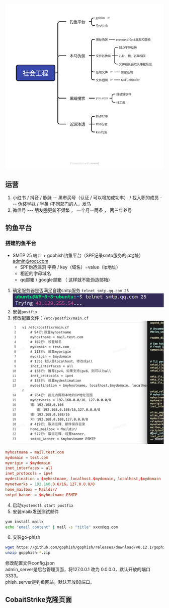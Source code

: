 ![](media/2023-07-05_225253_302536.png)  
## 运营
1. 小红书 / 抖音 / 脉脉  -- 黑市买号（认证 / 可以增加成功率） / 找入职的成员 --- 伪装学妹 / 学弟 /不同部门的人，发马
2. 微信号 --- 朋友圈更新不频繁 ， 一个月一两条 ， 两三年养号


## 钓鱼平台


### 搭建钓鱼平台
- SMTP 25 端口 + gophish钓鱼平台（SPF记录smtp服务的ip地址） admin@root.com
	- SPF伪造漏洞  字典  /   key（域名）=value（ip地址）
	- 相近的字母域名   
	- qq邮箱 / google邮箱 （ 这样就不能伪造邮箱）

1. 确定服务器是否满足自建smtp服务 `telnet smtp.qq.com 25` ![](media/Pasted%20image%2020250818024745.png)  
2. 安装`postfix`
3. 修改配置文件：`/etc/postfix/main.cf`  ![](media/Pasted%20image%2020250818025627.png)
```main.cf
myhostname = mail.test.com
mydomain = test.com
myorigin = $mydomain
inet_interfaces = all
inet_protocols = ipv4
mydestination = $myhostname, localhost.$mydomain, localhost,$mydomain
mynetworks = 192.168.0.0/16，127.0.0.0/8
home_mailbox = Maildir/
smtpd_banner = $myhostname ESMTP
```
4. 启动`systemctl start postfix`
5. 安装mailx发送测试邮件
```bash
yum install mailx
echo "email content" | mail -s "title" xxxx@qq.com
```
6. 安装go-phish
```bash
wget https://github.com/gophish/gophish/releases/download/v0.12.1/gophish-v0.12.1-linux-64bit.zip
unzip gopphish-*.zip
```
修改配置⽂件config.json  
admin_server是后台管理⻚⾯，将127.0.0.1 改为 0.0.0.0，默认开放的端⼝3333。  
phish_server是钓⻥⽹站，默认开放80端⼝。
## CobaitStrike克隆页面

